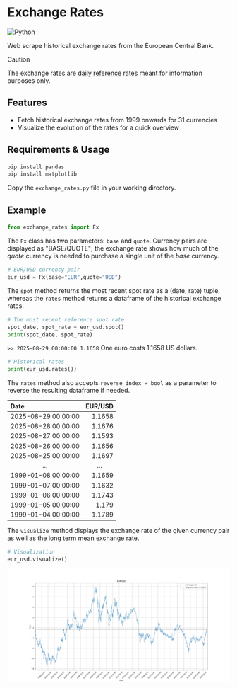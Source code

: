 # Exchange Rates

![Python](https://img.shields.io/badge/python-3670A0?style=for-the-badge&logo=python&logoColor=ffdd54)

Web scrape historical exchange rates from the European Central Bank.

> [!caution]
> The exchange rates are <u>daily reference rates</u> meant for information purposes only.
## Features

- Fetch historical exchange rates from 1999 onwards for 31 currencies
- Visualize the evolution of the rates for a quick overview
## Requirements & Usage

```python
pip install pandas
pip install matplotlib
```

Copy the `exchange_rates.py` file in your working directory.
## Example

```python
from exchange_rates import Fx
```

The `Fx` class has two parameters: `base` and `quote`. Currency pairs are displayed as "BASE/QUOTE"; the exchange rate shows how much of the *quote* currency is needed to purchase a single unit of the *base* currency.

```python
# EUR/USD currency pair
eur_usd = Fx(base="EUR",quote="USD")
```

The `spot` method returns the most recent spot rate as a (date, rate) tuple, whereas the `rates` method returns a dataframe of the historical exchange rates.

```python
# The most recent reference spot rate
spot_date, spot_rate = eur_usd.spot()
print(spot_date, spot_rate)
```

`>> 2025-08-29 00:00:00 1.1658`
One euro costs 1.1658 US dollars.

```python
# Historical rates
print(eur_usd.rates())
```

The `rates` method also accepts `reverse_index = bool` as a parameter to reverse the resulting dataframe if needed.

| Date                 |              EUR/USD |
| :------------------- | -------------------: |
| 2025-08-29 00:00:00  |               1.1658 |
| 2025-08-28 00:00:00  |               1.1676 |
| 2025-08-27 00:00:00  |               1.1593 |
| 2025-08-26 00:00:00  |               1.1656 |
| 2025-08-25 00:00:00  |               1.1697 |
| <center>...</center> | <center>...</center> |
| 1999-01-08 00:00:00  |               1.1659 |
| 1999-01-07 00:00:00  |               1.1632 |
| 1999-01-06 00:00:00  |               1.1743 |
| 1999-01-05 00:00:00  |                1.179 |
| 1999-01-04 00:00:00  |               1.1789 |

The `visualize` method displays the exchange rate of the given currency pair as well as the long term mean exchange rate.

```python
# Visualization
eur_usd.visualize()
```

![EUR/USD historical exchange rate.](fx_example.png)